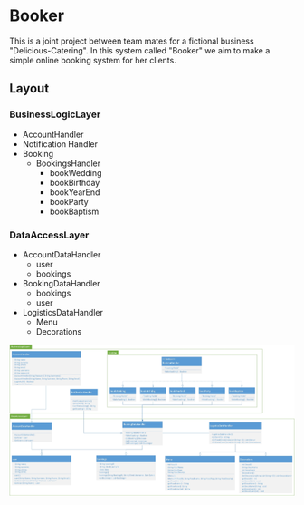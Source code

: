 # Booker
This is a joint project between team mates for a fictional business "Delicious-Catering". In this system called "Booker" we aim to make a simple online booking system for her clients.


## Layout
### BusinessLogicLayer
- AccountHandler
- Notification Handler
- Booking
    - BookingsHandler
        - bookWedding
        - bookBirthday
        - bookYearEnd
        - bookParty
        - bookBaptism

### DataAccessLayer
- AccountDataHandler
    - user
    - bookings
- BookingDataHandler
    - bookings
    - user
- LogisticsDataHandler
    - Menu
    - Decorations

![detailed UML design](https://github.com/GustafDelport/Booker/blob/Master/Booker%20UML%20Design.jpg)